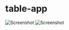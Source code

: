 # table-app
![Screenshot](https://raw.github.com/seijuroseta/table-app/master/table.jpg)
![Screenshot](https://raw.github.com/seijuroseta/table-app/master/preview.png)
